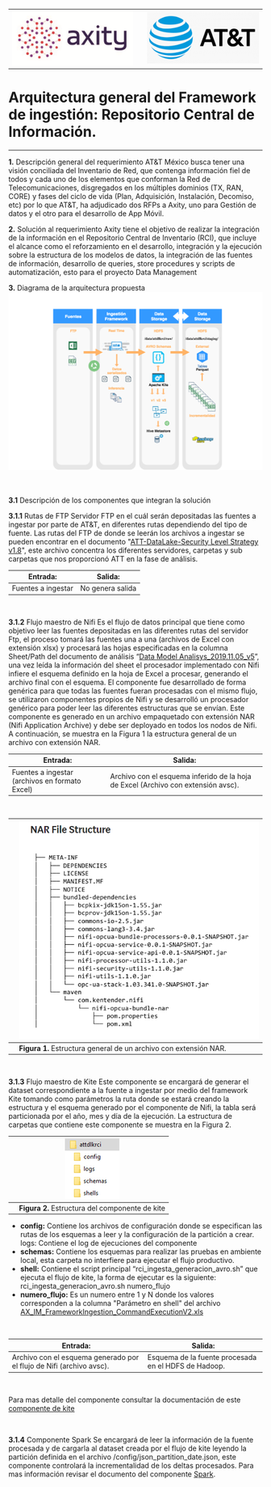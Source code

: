 |                                        	|| |
|--------------------------------------	|-----------------------------------------	|-------------------------------------------------------------------------|
| ![EncabezadoAxity][img_axity]       || ![EncabezadoATT][img_att] |

# Arquitectura general del Framework de ingestión: __Repositorio Central de Información.__

___

__1.__ Descripción general del requerimiento
AT&T México busca tener una visión conciliada del Inventario de Red, que contenga información fiel de todos y cada uno de los elementos que conforman la Red de Telecomunicaciones, disgregados en los múltiples dominios (TX, RAN, CORE) y fases del ciclo de vida (Plan, Adquisición, Instalación, Decomiso, etc) por lo que AT&T, ha adjudicado dos RFPs a Axity, uno para Gestión de datos y el otro para el desarrollo de App Móvil.


__2.__ Solución al requerimiento
Axity tiene el objetivo de realizar la integración de la información en el Repositorio Central de Inventario (RCI), que incluye el alcance como el reforzamiento en el desarrollo, integración y la ejecución sobre la estructura de los modelos de datos, la integración de las fuentes de información, desarrollo de queries, store procedures y scripts de automatización, esto para el proyecto Data Management


__3.__ Diagrama de la arquitectura propuesta
<br>
![FrameworkIngestion][img_framework_ingestion]

<br><br>
__3.1__ Descripción de los componentes que integran la solución

__3.1.1__ Rutas de FTP
Servidor FTP en el cuál serán depositadas las fuentes a ingestar por parte de AT&T, en diferentes rutas dependiendo del tipo de fuente. Las rutas del FTP de donde se leerán los archivos a ingestar se pueden encontrar en el documento "[ATT-DataLake-Security Level Strategy v1.8](http://10.103.133.122/app/owncloud/f/14481184)", este archivo concentra los diferentes servidores, carpetas y sub carpetas que nos proporcionó ATT en la fase de análisis.


|Entrada:|Salida:|
|-	|-|
|Fuentes a ingestar|No genera salida|

<br>

__3.1.2__ Flujo maestro de Nifi
Es el flujo de datos principal que tiene como objetivo leer las fuentes depositadas en las diferentes rutas del servidor Ftp, el proceso tomará las fuentes una a una (archivos de Excel con extensión xlsx) y procesará las hojas especificadas en la columna Sheet/Path del documento de análisis “[Data Model Analisys_2019.11.05_v5](http://10.103.133.122/app/owncloud/f/14481184)”, una vez leída la información del sheet el procesador implementado con Nifi infiere el esquema definido en la hoja de Excel a procesar, generando el archivo final con el esquema.
El componente fue desarrollado de forma genérica para que todas las fuentes fueran procesadas con el mismo flujo, se utilizaron componentes propios de Nifi y se desarrolló un procesador genérico para poder leer las diferentes estructuras que se envían.
Este componente es generado en un archivo empaquetado con extensión NAR (Nifi Application Archive) y debe ser deployado en todos los nodos de Nifi. A continuación, se muestra en la Figura 1 la estructura general de un archivo con extensión NAR.

|Entrada:|Salida:|
|-	|-|
|Fuentes a ingestar (archivos en formato Excel)|Archivo con el esquema inferido de la hoja de Excel (Archivo con extensión avsc).|

<br>

||![EstructuraNar][img_estructura_nar]|
|-|-|
||__Figura 1.__ Estructura general de un archivo con extensión NAR.|

<br>

__3.1.3__ Flujo maestro de Kite
Este componente se encargará de generar el dataset correspondiente a la fuente a ingestar por medio del framework Kite tomando como parámetros la ruta donde se estará creando la estructura y el esquema generado por el componente de Nifi, la tabla será particionada por el año, mes y día de la ejecución.
La estructura de carpetas que contiene este componente se muestra en la Figura 2.


||![EstructuraCarpetas][img_estructura_carpetas]|
|-|-|
||__Figura 2.__ Estructura del componente de kite|


* __config:__ Contiene los archivos de configuración donde se especifican las rutas de los esquemas a leer y la configuración de la partición a crear.
logs: Contiene el log de ejecuciones del componente
* __schemas:__ Contiene los esquemas para realizar las pruebas en ambiente local, esta carpeta no interfiere para ejecutar el flujo productivo.
* __shell:__ Contiene el script principal “rci_ingesta_generacion_avro.sh” que ejecuta el flujo de kite, la forma de ejecutar es la siguiente:
rci_ingesta_generacion_avro.sh numero_flujo
* __numero_flujo:__ Es un numero entre 1 y N donde los valores corresponden a la columna "Parámetro en shell" del archivo [AX_IM_FrameworkIngestion_CommandExecutionV2.xls](http://10.103.133.122/app/owncloud/f/14481184)

<br>

|Entrada:|Salida:|
|-	|-|
|Archivo con el esquema generado por el flujo de Nifi (archivo avsc).|Esquema de la fuente procesada en el HDFS de Hadoop.|

<br>

Para mas detalle del componente consultar la documentación de este [componente de kite](../attdlkrci/readme.md)

<br>

__3.1.4__ Componente Spark
Se encargará de leer la información de la fuente procesada y de cargarla al dataset creada por el flujo de kite leyendo la partición definida en el archivo /config/json_partition_date.json, este componente controlará la incrementalidad de los deltas procesados. Para mas información revisar el documento del componente [Spark](../SparkAxity/README.md).


[img_axity]: images/axity.png "Axity"
[img_att]: images/att.png "ATT"
[img_framework_ingestion]: images/framework_ingestion.png "Ingesta de datos"
[img_estructura_nar]: images/estructura_nar.png "Estructura general de un archivo con extensión NAR."
[img_estructura_carpetas]: images/estructura_carpetas.png "Estructura del componente de kite"
